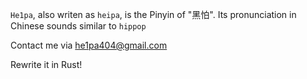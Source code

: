 `He1pa`, also writen as `heipa`, is the Pinyin of "黑怕". Its pronunciation in Chinese sounds similar to `hippop`

Contact me via he1pa404@gmail.com
<!--
**He1pa/He1pa** is a ✨ _special_ ✨ repository because its `README.md` (this file) appears on your GitHub profile.

Here are some ideas to get you started:

- 🔭 I’m currently working on ...
- 🌱 I’m currently learning ...
- 👯 I’m looking to collaborate on ...
- 🤔 I’m looking for help with ...
- 💬 Ask me about ...
- 📫 How to reach me: ...
- 😄 Pronouns: ...
- ⚡ Fun fact: ...
-->

Rewrite it in Rust!
<!--
[![An image of @he1pa's Holopin badges, which is a link to view their full Holopin profile](https://holopin.me/he1pa)](https://holopin.io/@he1pa)
-->
